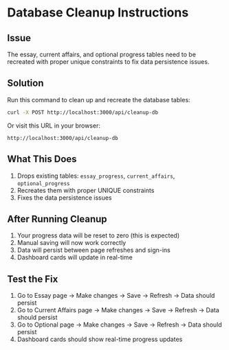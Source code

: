 # Database Cleanup Instructions

## Issue
The essay, current affairs, and optional progress tables need to be recreated with proper unique constraints to fix data persistence issues.

## Solution
Run this command to clean up and recreate the database tables:

```bash
curl -X POST http://localhost:3000/api/cleanup-db
```

Or visit this URL in your browser:
```
http://localhost:3000/api/cleanup-db
```

## What This Does
1. Drops existing tables: `essay_progress`, `current_affairs`, `optional_progress`
2. Recreates them with proper UNIQUE constraints
3. Fixes the data persistence issues

## After Running Cleanup
1. Your progress data will be reset to zero (this is expected)
2. Manual saving will now work correctly
3. Data will persist between page refreshes and sign-ins
4. Dashboard cards will update in real-time

## Test the Fix
1. Go to Essay page → Make changes → Save → Refresh → Data should persist
2. Go to Current Affairs page → Make changes → Save → Refresh → Data should persist  
3. Go to Optional page → Make changes → Save → Refresh → Data should persist
4. Dashboard cards should show real-time progress updates